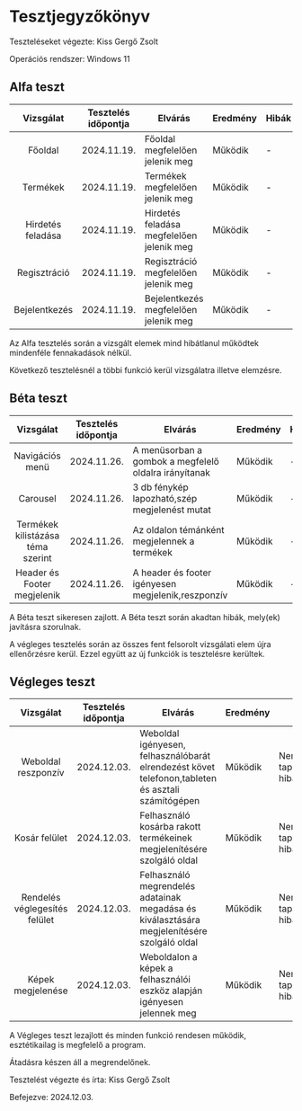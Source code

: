 # Tesztjegyzőkönyv

Teszteléseket végezte: Kiss Gergő Zsolt

Operációs rendszer: Windows 11


## Alfa teszt

| Vizsgálat | Tesztelés időpontja | Elvárás | Eredmény | Hibák |
| :---: | --- | --- | --- | --- |
| Főoldal | 2024.11.19. | Főoldal megfelelően jelenik meg | Működik | - |
| Termékek | 2024.11.19. | Termékek megfelelően jelenik meg | Működik | - |
| Hirdetés feladása | 2024.11.19. | Hirdetés feladása megfelelően jelenik meg | Működik | - |
| Regisztráció | 2024.11.19. | Regisztráció megfelelően jelenik meg | Működik | - |
| Bejelentkezés | 2024.11.19. | Bejelentkezés megfelelően jelenik meg | Működik | - |

Az Alfa tesztelés során a vizsgált elemek mind hibátlanul működtek mindenféle fennakadások nélkül.

Következő tesztelésnél a többi funkció kerül vizsgálatra illetve elemzésre.
## Béta teszt

| Vizsgálat | Tesztelés időpontja | Elvárás | Eredmény | Hibák |
| :---: | --- | --- | --- | --- |
| Navigációs menü | 2024.11.26. | A menüsorban a gombok a megfelelő oldalra irányítanak  | Működik | - |
| Carousel | 2024.11.26. | 3 db fénykép lapozható,szép megjelenést mutat | Működik | - |
| Termékek kilistázása téma szerint | 2024.11.26. | Az oldalon témánként megjelennek a termékek| Működik | - |
| Header és Footer megjelenik | 2024.11.26. | A header és footer igényesen megjelenik,reszponzív| Működik | - |

A Béta teszt sikeresen zajlott.
A Béta teszt során akadtan hibák, mely(ek) javításra szorulnak.

A végleges tesztelés során az összes fent felsorolt vizsgálati elem újra ellenőrzésre kerül. Ezzel együtt az új funkciók is tesztelésre kerültek.

## Végleges teszt
| Vizsgálat | Tesztelés időpontja | Elvárás | Eredmény | Hibák |
| :---: | --- | --- | --- | --- |
| Weboldal reszponzív | 2024.12.03. | Weboldal igényesen, felhasználóbarát elrendezést követ telefonon,tableten és asztali számítógépen| Működik | Nem tapasztaltam hibát |
| Kosár felület  | 2024.12.03. | Felhasználó kosárba rakott termékeinek megjelenítésére szolgáló oldal| Működik | Nem tapasztaltam hibát |
| Rendelés véglegesítés felület  | 2024.12.03. | Felhasználó megrendelés adatainak megadása és kiválasztására megjelenítésére szolgáló oldal| Működik | Nem tapasztaltam hibát |
| Képek megjelenése  | 2024.12.03. | Weboldalon a képek a felhasználói eszköz alapján igényesen jelennek meg| Működik | Nem tapasztaltam hibát |


A Végleges teszt lezajlott és minden funkció rendesen működik, esztétikailag is megfelelő a program.

Átadásra készen áll a megrendelőnek.

Tesztelést végezte és írta: Kiss Gergő Zsolt

Befejezve: 2024.12.03.